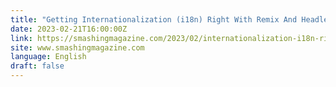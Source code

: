 ```yaml
---
title: "Getting Internationalization (i18n) Right With Remix And Headless CMS"
date: 2023-02-21T16:00:00Z
link: https://smashingmagazine.com/2023/02/internationalization-i18n-right-remix-headless-cms-storyblok/?utm_medium=RSS&utm_source=news.12bit.vn
site: www.smashingmagazine.com
language: English
draft: false
---
```

